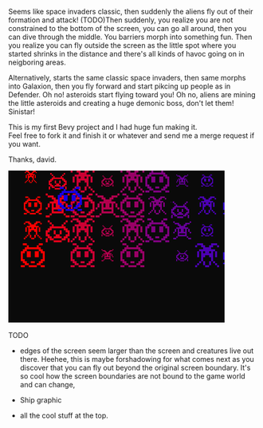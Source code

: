 Seems like space invaders classic, then suddenly the aliens fly out of their formation and attack!
(TODO)Then suddenly, you realize you are not constrained to the bottom of the screen,
you can go all around, then you can dive through the middle.  You barriers morph into something fun.
Then you realize you can fly outside the screen as the little spot where you started shrinks in the distance
and there's all kinds of havoc going on in neigboring areas.

Alternatively, starts the same classic space invaders, then same morphs into Galaxion,
then you fly forward and start pikcing up people as in Defender.  Oh no! asteroids start flying toward you!
Oh no, aliens are mining the little asteroids and creating a huge demonic boss, don't let them! Sinistar!

This is my first Bevy project and I had huge fun making it.  
Feel free to fork it and finish it or whatever and send me a merge request if you want.

Thanks,
david.

![Image demonstrating the game](demo.png?raw=true "Demonstration")

TODO
- edges of the screen seem larger than the screen and creatures live out there.  Heehee, this is maybe forshadowing for what comes next as you discover that you can fly out beyond the original screen boundary.  It's so cool how the screen boundaries are not bound to the game world and can change,

- Ship graphic

- all the cool stuff at the top.


